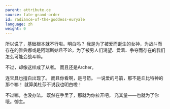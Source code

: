 ```yaml
---
parent: attribute.ce
source: fate-grand-order
id: radiance-of-the-goddess-euryale
language: zh
weight: 0
---
```


所以说了，基础根本就不行啦。明白吗？
我是为了被爱而诞生的女神，为战斗而存在的雅典娜或是阿瑞斯姑且不论，为了被男人们渴望、爱着、争夺而存在的我们怎么可能会战斗嘛。

不过，却像这样成了从者。
而且还是Archer。

连宝具也擅自出现了。
而且你看啊，是弓箭。
一说爱的弓箭，那不是丘比特神的那个嘛！
就算美杜莎不说我也明白啦！

不过嘛，也没办法。
既然在手里了，那就为你拉开吧。
充其量——也就为了你哦。御主。
